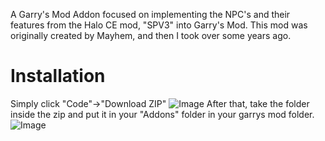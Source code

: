 A Garry's Mod Addon focused on implementing the NPC's and their features from the Halo CE mod, "SPV3" into Garry's Mod. This mod was originally created by Mayhem, and then I took over some years ago.

# Installation

Simply click "Code"->"Download ZIP"
![Image](https://i.imgur.com/ctkLnSD.png)
After that, take the folder inside the zip and put it in your "Addons" folder in your garrys mod folder.
![Image](https://i.imgur.com/YOMBLXU.png)
